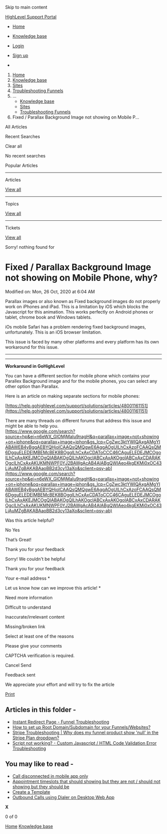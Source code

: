 Skip to main content

[ HighLevel Support Portal ](https://help.gohighlevel.com)

  * [ Home ](/support/home)
  * [ Knowledge base ](/support/solutions)

  * [Login](/support/login)
  * [Sign up](/support/signup)
  * 

  1. [Home](/support/home)
  2. [Knowledge base](/support/solutions)
  3. [Sites](/support/solutions/48000449581)
  4. [Troubleshooting Funnels](/support/solutions/folders/48000666012)
  5. ... 
     * [Knowledge base](/support/solutions)
     * [Sites](/support/solutions/48000449581)
     * [Troubleshooting Funnels](/support/solutions/folders/48000666012)
  6. Fixed / Parallax Background Image not showing on Mobile P...

All  Articles 

Recent Searches

Clear all

No recent searches

Popular Articles

* * *

Articles

[View all](/support/search/solutions)

* * *

Topics

[View all](/support/search/topics)

* * *

Tickets

[View all](/support/search/tickets)

Sorry! nothing found for   

# Fixed / Parallax Background Image not showing on Mobile Phone, why?

Modified on: Mon, 26 Oct, 2020 at 6:04 AM

Parallax images or also known as Fixed background images do not properly work on iPhones and iPad. This is a limitation by iOS which blocks the Javascript for this animation. This works perfectly on Android phones or tablet, chrome book and Windows tablets.

iOs mobile Safari has a problem rendering fixed background images, unfortunately. This is an iOS browser limitation.

This issue is faced by many other platforms and every platform has its own workaround for this issue.

****

****  

**Workaround in GoHighLevel**

You can have a different section for mobile phone which contains your Parallex Background image and for the mobile phones, you can select any other option than Parallax.

Here is an article on making separate sections for mobile phones:

[https://help.gohighlevel.com/support/solutions/articles/48001161151](https://help.gohighlevel.com/support/solutions/articles/48001161151)

There are many threads on different forums that address this issue and might be able to help you.  
[https://www.google.com/search?source=hp&ei=n6eWX_GlOMjMaIu9nagH&q=parallax+image+not+showing+on+iphone&oq=parallax+image+iphon&gs_lcp=CgZwc3ktYWIQAxgAMgYIABAWEB4yBggAEBYQHjoICAAQsQMQgwE6AggAOgUILhCxAzoFCAAQsQM6DgguELEDEIMBEMcBEK8BOggILhCxAxCDAToCCC46CAguELEDEJMCOgoILhCxAxAKEJMCOgQIABAKOgQILhAKOgcIABCxAxAKOgoIABCxAxCDARAKOgcILhCxAxAKUKMNWPF0YJ2BAWgAcAB4AIABgQWIAeo4kgEKMi0xOC43LjAuMZgBAKABAaoBB2d3cy13aXo&sclient=psy-ab](https://www.google.com/search?source=hp&ei=n6eWX_GlOMjMaIu9nagH&q=parallax+image+not+showing+on+iphone&oq=parallax+image+iphon&gs_lcp=CgZwc3ktYWIQAxgAMgYIABAWEB4yBggAEBYQHjoICAAQsQMQgwE6AggAOgUILhCxAzoFCAAQsQM6DgguELEDEIMBEMcBEK8BOggILhCxAxCDAToCCC46CAguELEDEJMCOgoILhCxAxAKEJMCOgQIABAKOgQILhAKOgcIABCxAxAKOgoIABCxAxCDARAKOgcILhCxAxAKUKMNWPF0YJ2BAWgAcAB4AIABgQWIAeo4kgEKMi0xOC43LjAuMZgBAKABAaoBB2d3cy13aXo&sclient=psy-ab)

Was this article helpful?

No  Yes 

That’s Great!

Thank you for your feedback

Sorry! We couldn't be helpful

Thank you for your feedback

Your e-mail address *

Let us know how can we improve this article! *

Need more information 

Difficult to understand 

Inaccurate/irrelevant content 

Missing/broken link 

Select at least one of the reasons 

Please give your comments 

CAPTCHA verification is required. 

Cancel  Send 

Feedback sent

We appreciate your effort and will try to fix the article

[Print](javascript:print\(\))

## Articles in this folder -

  * [Instant Redirect Page - Funnel Troubleshooting](/support/solutions/articles/48000980323-instant-redirect-page-funnel-troubleshooting)
  * [How to set up Root Domain/Subdomain for your Funnels/Websites?](/support/solutions/articles/48001153720-how-to-set-up-root-domain-subdomain-for-your-funnels-websites-)
  * [Stripe Troubleshooting | Why does my funnel product show 'null' in the Stripe Plan dropdown?](/support/solutions/articles/48001158591-stripe-troubleshooting-why-does-my-funnel-product-show-null-in-the-stripe-plan-dropdown-)
  * [Script not working? - Custom Javascript / HTML Code Validation Error Troubleshooting](/support/solutions/articles/48001159729-script-not-working-custom-javascript-html-code-validation-error-troubleshooting)

## You may like to read -

  * [Call disconnected in mobile app only](/support/solutions/articles/48001172952-call-disconnected-in-mobile-app-only)
  * [Appointment timeslots that should showing but they are not / should not showing but they should be](/support/solutions/articles/48001181711-appointment-timeslots-that-should-showing-but-they-are-not-should-not-showing-but-they-should-be)
  * [Create a Template](/support/solutions/articles/155000001235-create-a-template)
  * [Outbound Calls using Dialer on Desktop Web App](/support/solutions/articles/48001203554-outbound-calls-using-dialer-on-desktop-web-app)

**X**

0 of 0 []()

[Home](/support/home) [Knowledge base](/support/solutions)
